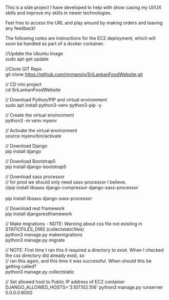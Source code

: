 This is a side project I have developed to help with show casing my UI/UX skills and improve my skills in newer technologies.

Feel free to access the URL and play around by making orders and leaving any feedback!

The following notes are instructions for the EC2 deployment, which will soon be handled as part of a docker container.

//Update the Ubuntu Image<br>
sudo apt-get update

//Clone GIT Repo<br>
git clone https://github.com/mrmansly/SriLankanFoodWebsite.git

// CD into project<br>
cd SriLankanFoodWebsite

// Download Python/PIP and virtual environment<br>
sudo apt install python3-venv python3-pip -y

// Create the virtual environment<br>
python3 -m venv myenv

// Activate the virtual environment<br>
source myenv/bin/activate

// Download Django<br>
pip install django

// Download Bootstrap5<br>
pip install django-bootstrap5

// Download sass processor<br>
// for prod we should only need sass-processor I believe.<br>
//pip install libsass django-compressor django-sass-processor<br>  
pip install libsass django-sass-processor

// Download rest framework<br>
pip install djangorestframework

// Make migrations - NOTE: Warning about css file not existing in STATICFILES_DIRS  (collectstaticfiles)<br>
python3 manage.py makemigrations
<br>
python3 manage.py migrate

// NOTE: First time I ran this it required a directory to exist. When I checked the css directory did already exist, so<br>
// ran this again, and this time it was successful. When should this be getting called?<br>
python3 manage.py collectstatic<br>

// Set allowed host to Public IP address of EC2 container<br>
DJANGO_ALLOWED_HOSTS='3.107.102.106' python3 manage.py runserver 0.0.0.0:8000


